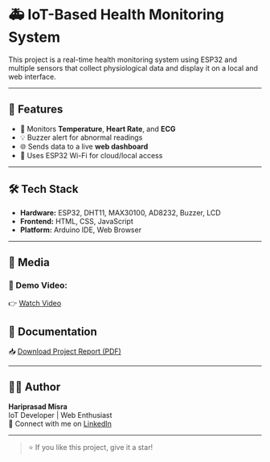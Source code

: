 # 🚑 IoT-Based Health Monitoring System

This project is a real-time health monitoring system using ESP32 and multiple sensors that collect physiological data and display it on a local and web interface.

---

## 📌 Features

- 📡 Monitors **Temperature**, **Heart Rate**, and **ECG**
- 💡 Buzzer alert for abnormal readings
- 🌐 Sends data to a live **web dashboard**
- 🧠 Uses ESP32 Wi-Fi for cloud/local access

---

## 🛠️ Tech Stack

- **Hardware:** ESP32, DHT11, MAX30100, AD8232, Buzzer, LCD
- **Frontend:** HTML, CSS, JavaScript
- **Platform:** Arduino IDE, Web Browser

---

## 📸 Media

### 🎥 Demo Video:
👉 [Watch Video](media/demo_video.mp4)

## 📄 Documentation

📥 [Download Project Report (PDF)](Updated_Thesis.pdf)


---

## 🙋‍♂️ Author

**Hariprasad Misra**  
IoT Developer | Web Enthusiast  
📧 Connect with me on [LinkedIn](https://www.linkedin.com/in/hariprasad-mishra-895315309)

---

> ⭐ If you like this project, give it a star!
